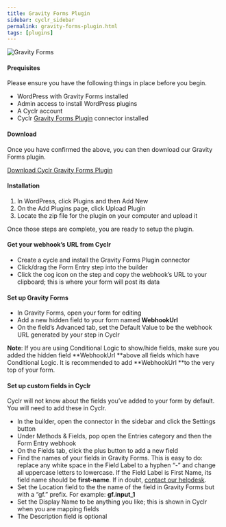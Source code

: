 ```yaml
---
title: Gravity Forms Plugin
sidebar: cyclr_sidebar
permalink: gravity-forms-plugin.html
tags: [plugins]
---
```


![Gravity Forms](https://cyclr.com/wp-content/uploads/2017/10/Gravity-Forms-259x300.png)

#### Prequisites

Please ensure you have the following things in place before you begin.

*   WordPress with Gravity Forms installed
*   Admin access to install WordPress plugins
*   A Cyclr account
*   Cyclr [Gravity Forms Plugin](https://cyclr.com/integrate/gravity-forms-plugin) connector installed

#### Download

Once you have confirmed the above, you can then download our Gravity Forms plugin.

[Download Cyclr Gravity Forms Plugin](http://files.cyclr.com/cyclr-plugins/cyclr-webhooks.zip)

#### Installation

1.  In WordPress, click Plugins and then Add New
2.  On the Add Plugins page, click Upload Plugin
3.  Locate the zip file for the plugin on your computer and upload it

Once those steps are complete, you are ready to setup the plugin.

#### Get your webhook’s URL from Cyclr

*   Create a cycle and install the Gravity Forms Plugin connector
*   Click/drag the Form Entry step into the builder
*   Click the cog icon on the step and copy the webhook’s URL to your clipboard; this is where your form will post its data

#### Set up Gravity Forms

*   In Gravity Forms, open your form for editing
*   Add a new hidden field to your form named **WebhookUrl**
*   On the field’s Advanced tab, set the Default Value to be the webhook URL generated by your step in Cyclr

**Note**: If you are using Conditional Logic to show/hide fields, make sure you added the hidden field **WebhookUrl **above all fields which have Conditional Logic. It is recommended to add **WebhookUrl **to the very top of your form.

#### Set up custom fields in Cyclr

Cyclr will not know about the fields you’ve added to your form by default. You will need to add these in Cyclr.

*   In the builder, open the connector in the sidebar and click the Settings button
*   Under Methods & Fields, pop open the Entries category and then the Form Entry webhook
*   On the Fields tab, click the plus button to add a new field
*   Find the names of your fields in Gravity Forms. This is easy to do: replace any white space in the Field Label to a hyphen “-” and change all uppercase letters to lowercase. If the Field Label is First Name, its field name should be **first-name**. If in doubt, [contact our helpdesk](http://cyclr.com/helpdesk).
*   Set the Location field to the the name of the field in Gravity Forms but with a “gf.” prefix. For example: **gf.input_1**
*   Set the Display Name to be anything you like; this is shown in Cyclr when you are mapping fields
*   The Description field is optional